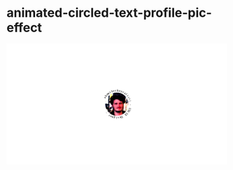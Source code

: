 # animated-circled-text-profile-pic-effect
![Animated-Circled-Text-Profile-Pic-Effect](/sample.png)

